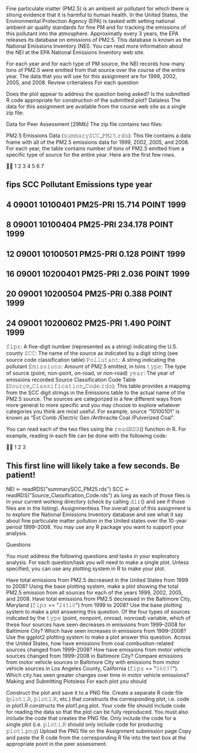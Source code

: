 Fine particulate matter (PM2.5) is an ambient air pollutant for which there is strong evidence that it is harmful to human health. In the United States, the Environmental Protection Agency (EPA) is tasked with setting national ambient air quality standards for fine PM and for tracking the emissions of this pollutant into the atmosphere. Approximatly every 3 years, the EPA releases its database on emissions of PM2.5. This database is known as the National Emissions Inventory (NEI). You can read more information about the NEI at the EPA National Emissions Inventory web site.

For each year and for each type of PM source, the NEI records how many tons of PM2.5 were emitted from that source over the course of the entire year. The data that you will use for this assignment are for 1999, 2002, 2005, and 2008.
Review criterialess 
For each question

Does the plot appear to address the question being asked?
Is the submitted R code appropriate for construction of the submitted plot?
Dataless 
The data for this assignment are available from the course web site as a single zip file:

Data for Peer Assessment [29Mb]
The zip file contains two files:

PM2.5 Emissions Data (𝚜𝚞𝚖𝚖𝚊𝚛𝚢𝚂𝙲𝙲_𝙿𝙼𝟸𝟻.𝚛𝚍𝚜): This file contains a data frame with all of the PM2.5 emissions data for 1999, 2002, 2005, and 2008. For each year, the table contains number of tons of PM2.5 emitted from a specific type of source for the entire year. Here are the first few rows.



1
2
3
4
5
6
7
##     fips      SCC Pollutant Emissions  type year
## 4  09001 10100401  PM25-PRI    15.714 POINT 1999
## 8  09001 10100404  PM25-PRI   234.178 POINT 1999
## 12 09001 10100501  PM25-PRI     0.128 POINT 1999
## 16 09001 10200401  PM25-PRI     2.036 POINT 1999
## 20 09001 10200504  PM25-PRI     0.388 POINT 1999
## 24 09001 10200602  PM25-PRI     1.490 POINT 1999
𝚏𝚒𝚙𝚜: A five-digit number (represented as a string) indicating the U.S. county
𝚂𝙲𝙲: The name of the source as indicated by a digit string (see source code classification table)
𝙿𝚘𝚕𝚕𝚞𝚝𝚊𝚗𝚝: A string indicating the pollutant
𝙴𝚖𝚒𝚜𝚜𝚒𝚘𝚗𝚜: Amount of PM2.5 emitted, in tons
𝚝𝚢𝚙𝚎: The type of source (point, non-point, on-road, or non-road)
𝚢𝚎𝚊𝚛: The year of emissions recorded
Source Classification Code Table (𝚂𝚘𝚞𝚛𝚌𝚎_𝙲𝚕𝚊𝚜𝚜𝚒𝚏𝚒𝚌𝚊𝚝𝚒𝚘𝚗_𝙲𝚘𝚍𝚎.𝚛𝚍𝚜): This table provides a mapping from the SCC digit strings in the Emissions table to the actual name of the PM2.5 source. The sources are categorized in a few different ways from more general to more specific and you may choose to explore whatever categories you think are most useful. For example, source “10100101” is known as “Ext Comb /Electric Gen /Anthracite Coal /Pulverized Coal”.

You can read each of the two files using the 𝚛𝚎𝚊𝚍𝚁𝙳𝚂() function in R. For example, reading in each file can be done with the following code:



1
2
3
## This first line will likely take a few seconds. Be patient!
NEI <- readRDS("summarySCC_PM25.rds")
SCC <- readRDS("Source_Classification_Code.rds")
as long as each of those files is in your current working directory (check by calling 𝚍𝚒𝚛() and see if those files are in the listing).
Assignmentless 
The overall goal of this assignment is to explore the National Emissions Inventory database and see what it say about fine particulate matter pollution in the United states over the 10-year period 1999–2008. You may use any R package you want to support your analysis.

Questions

You must address the following questions and tasks in your exploratory analysis. For each question/task you will need to make a single plot. Unless specified, you can use any plotting system in R to make your plot.

Have total emissions from PM2.5 decreased in the United States from 1999 to 2008? Using the base plotting system, make a plot showing the total PM2.5 emission from all sources for each of the years 1999, 2002, 2005, and 2008.
Have total emissions from PM2.5 decreased in the Baltimore City, Maryland (𝚏𝚒𝚙𝚜 == "𝟸𝟺𝟻𝟷𝟶") from 1999 to 2008? Use the base plotting system to make a plot answering this question.
Of the four types of sources indicated by the 𝚝𝚢𝚙𝚎 (point, nonpoint, onroad, nonroad) variable, which of these four sources have seen decreases in emissions from 1999–2008 for Baltimore City? Which have seen increases in emissions from 1999–2008? Use the ggplot2 plotting system to make a plot answer this question.
Across the United States, how have emissions from coal combustion-related sources changed from 1999–2008?
How have emissions from motor vehicle sources changed from 1999–2008 in Baltimore City?
Compare emissions from motor vehicle sources in Baltimore City with emissions from motor vehicle sources in Los Angeles County, California (𝚏𝚒𝚙𝚜 == "𝟶𝟼𝟶𝟹𝟽"). Which city has seen greater changes over time in motor vehicle emissions?
Making and Submitting Plotsless 
For each plot you should

Construct the plot and save it to a PNG file.
Create a separate R code file (𝚙𝚕𝚘𝚝𝟷.𝚁, 𝚙𝚕𝚘𝚝𝟸.𝚁, etc.) that constructs the corresponding plot, i.e. code in plot1.R constructs the plot1.png plot. Your code file should include code for reading the data so that the plot can be fully reproduced. You must also include the code that creates the PNG file. Only include the code for a single plot (i.e. 𝚙𝚕𝚘𝚝𝟷.𝚁 should only include code for producing 𝚙𝚕𝚘𝚝𝟷.𝚙𝚗𝚐)
Upload the PNG file on the Assignment submission page
Copy and paste the R code from the corresponding R file into the text box at the appropriate point in the peer assessment.
